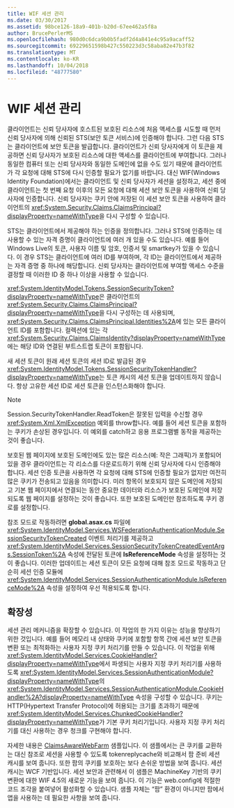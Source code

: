 ```yaml
---
title: WIF 세션 관리
ms.date: 03/30/2017
ms.assetid: 98bce126-18a9-401b-b20d-67ee462a5f8a
author: BrucePerlerMS
ms.openlocfilehash: 980d0c6dca9b0b5fadf2d4a841e4c95a9acaff52
ms.sourcegitcommit: 69229651598b427c550223d3c58aba82e47b3f82
ms.translationtype: MT
ms.contentlocale: ko-KR
ms.lasthandoff: 10/04/2018
ms.locfileid: "48777580"
---
```

# <a name="wif-session-management"></a>WIF 세션 관리
클라이언트는 신뢰 당사자에 호스트된 보호된 리소스에 처음 액세스를 시도할 때 먼저 신뢰 당사자에 의해 신뢰된 STS(보안 토큰 서비스)에 인증해야 합니다. 그런 다음 STS는 클라이언트에 보안 토큰을 발급합니다. 클라이언트가 신뢰 당사자에게 이 토큰을 제공하면 신뢰 당사자가 보호된 리소스에 대한 액세스를 클라이언트에 부여합니다. 그러나 동일한 컴퓨터 또는 신뢰 당사자와 동일한 도메인에 없을 수도 있기 때문에 클라이언트가 각 요청에 대해 STS에 다시 인증할 필요가 없기를 바랍니다. 대신 WIF(Windows Identity Foundation)에서는 클라이언트 및 신뢰 당사자가 세션을 설정하고, 세션 중에 클라이언트는 첫 번째 요청 이후의 모든 요청에 대해 세션 보안 토큰을 사용하여 신뢰 당사자에 인증합니다. 신뢰 당사자는 쿠키 안에 저장된 이 세션 보안 토큰을 사용하여 클라이언트의 <xref:System.Security.Claims.ClaimsPrincipal?displayProperty=nameWithType>을 다시 구성할 수 있습니다.  
  
 STS는 클라이언트에서 제공해야 하는 인증을 정의합니다. 그러나 STS에 인증하는 데 사용할 수 있는 자격 증명이 클라이언트에 여러 개 있을 수도 있습니다. 예를 들어 Windows Live의 토큰, 사용자 이름 및 암호, 인증서 및 smartkey가 있을 수 있습니다. 이 경우 STS는 클라이언트에 여러 ID를 부여하며, 각 ID는 클라이언트에서 제공하는 자격 증명 중 하나에 해당합니다. 신뢰 당사자는 클라이언트에 부여할 액세스 수준을 결정할 때 이러한 ID 중 하나 이상을 사용할 수 있습니다.  
  
 <xref:System.IdentityModel.Tokens.SessionSecurityToken?displayProperty=nameWithType>은 클라이언트의 <xref:System.Security.Claims.ClaimsPrincipal?displayProperty=nameWithType>을 다시 구성하는 데 사용되며, <xref:System.Security.Claims.ClaimsPrincipal.Identities%2A>에 있는 모든 클라이언트 ID를 포함합니다. 컬렉션에 있는 각 <xref:System.Security.Claims.ClaimsIdentity?displayProperty=nameWithType>에는 해당 ID와 연결된 부트스트랩 토큰이 포함됩니다.  
  
 새 세션 토큰이 원래 세션 토큰의 세션 ID로 발급된 경우 <xref:System.IdentityModel.Tokens.SessionSecurityTokenHandler?displayProperty=nameWithType>는 토큰 캐시의 세션 토큰을 업데이트하지 않습니다. 항상 고유한 세션 ID로 세션 토큰을 인스턴스화해야 합니다.  
  
> [!NOTE]
>  Session.SecurityTokenHandler.ReadToken은 잘못된 입력을 수신할 경우 <xref:System.Xml.XmlException> 예외를 throw합니다. 예를 들어 세션 토큰을 포함하는 쿠키가 손상된 경우입니다. 이 예외를 catch하고 응용 프로그램별 동작을 제공하는 것이 좋습니다.  
  
 보호된 웹 페이지에 보호된 도메인에도 있는 많은 리소스(예: 작은 그래픽)가 포함되어 있을 경우 클라이언트는 각 리소스를 다운로드하기 위해 신뢰 당사자에 다시 인증해야 합니다. 세션 인증 토큰을 사용하면 각 요청에 대해 STS에 인증할 필요가 없지만 여전히 많은 쿠키가 전송되고 있음을 의미합니다. 미러 항목이 보호되지 않은 도메인에 저장되고 기본 웹 페이지에서 연결되는 동안 중요한 데이터와 리소스가 보호된 도메인에 저장되도록 웹 페이지를 설정하는 것이 좋습니다. 또한 보호된 도메인만 참조하도록 쿠키 경로를 설정합니다.  
  
 참조 모드로 작동하려면 **global.asax.cs** 파일에 <xref:System.IdentityModel.Services.WSFederationAuthenticationModule.SessionSecurityTokenCreated> 이벤트 처리기를 제공하고 <xref:System.IdentityModel.Services.SessionSecurityTokenCreatedEventArgs.SessionToken%2A> 속성에 전달된 토큰에 **IsReferenceMode** 속성을 설정하는 것이 좋습니다. 이러한 업데이트는 세션 토큰이 모든 요청에 대해 참조 모드로 작동하고 단순히 세션 인증 모듈에 <xref:System.IdentityModel.Services.SessionAuthenticationModule.IsReferenceMode%2A> 속성을 설정하여 우선 적용되도록 합니다.  
  
## <a name="extensibility"></a>확장성  
 세션 관리 메커니즘을 확장할 수 있습니다. 이 작업의 한 가지 이유는 성능을 향상하기 위한 것입니다. 예를 들어 메모리 내 상태와 쿠키에 포함할 항목 간에 세션 보안 토큰을 변환 또는 최적화하는 사용자 지정 쿠키 처리기를 만들 수 있습니다. 이 작업을 위해 <xref:System.IdentityModel.Services.CookieHandler?displayProperty=nameWithType>에서 파생되는 사용자 지정 쿠키 처리기를 사용하도록 <xref:System.IdentityModel.Services.SessionAuthenticationModule?displayProperty=nameWithType>의 <xref:System.IdentityModel.Services.SessionAuthenticationModule.CookieHandler%2A?displayProperty=nameWithType> 속성을 구성할 수 있습니다. 쿠키는 HTTP(Hypertext Transfer Protocol)에 허용되는 크기를 초과하기 때문에 <xref:System.IdentityModel.Services.ChunkedCookieHandler?displayProperty=nameWithType>가 기본 쿠키 처리기입니다. 사용자 지정 쿠키 처리기를 대신 사용하는 경우 청크를 구현해야 합니다.  
  
 자세한 내용은 [ClaimsAwareWebFarm](https://go.microsoft.com/fwlink/?LinkID=248408) 샘플입니다. 이 샘플에서는 큰 쿠키를 교환하는 대신 참조로 세션을 사용할 수 있도록 tokenreplycache와 비교해서 팜 준비 세션 캐시를 보여 줍니다. 또한 팜의 쿠키를 보호하는 보다 손쉬운 방법을 보여 줍니다. 세션 캐시는 WCF 기반입니다. 세션 보안과 관련해서 이 샘플은 MachineKey 기반의 쿠키 변환에 대한 WIF 4.5의 새로운 기능을 보여 줍니다. 이 기능은 web.config에 적절한 코드 조각을 붙여넣어 활성화할 수 있습니다. 샘플 자체는 “팜” 환경이 아니지만 팜에서 앱을 사용하는 데 필요한 사항을 보여 줍니다.
